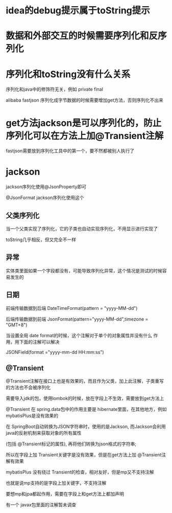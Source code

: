 # idea的debug提示属于toString提示

# 数据和外部交互的时候需要序列化和反序列化

# 序列化和toString没有什么关系

序列化和java中的修饰符无关，例如 private final

alibaba fastjson 序列化成字节数据的时候需要增加get方法，否则序列化不出来

# get方法jackson是可以序列化的，防止序列化可以在方法上加@Transient注解

fastjson需要放到序列化工具中的第一个，要不然都被别人执行了

# jackson

jackson序列化使用@JsonProperty即可

@JsonFormat jackson序列化使用这个

## 父类序列化

当一个父类实现了序列化，它的子类也自动实现序列化，不用显示进行实现了

toString几乎相反，但又完全不一样

## 异常

实体类里面如果一个字段都没有，可能导致序列化异常，这个情况是测试的时候容易发生的

## 日期

前端传输数据到后端 DateTimeFormat(pattern = "yyyy-MM-dd")

后端传输数据到前端 JsonFormat(pattern="yyyy-MM-dd",timezone = "GMT+8")

当设置全局 date format的时候，这个注解对于单个的对象属性并没有什么 作用，用下面的注解可以解决

JSONField(format ="yyyy-mm-dd HH:mm:ss")

## @Transient

@Transient注解在接口上也是有效果的，而且作为父类，加上此注解，子类重写的方法也不会被序列化

需要导入jdk的包，使用lombok的时候，放在字段上不生效，需要放到get方法上

@Transient 在 spring.data包中的作用主要是 hibernate里面，在其他地方，例如 mybatisPlus是没有效果的

在 SpringBoot自动转换为JSON字符串时，使用的是Jackson, 而Jackson会利用java的反射机制来获取对象的所有属性

(包括 @Transient标记的属性), 再将他们转换为json格式的字符串;

所以在字段上加 Transient关键字是没有效果，但是在get方法上加 @Transient注解有效果

mybatisPlus 没有绕过 Transient的检查，相对友好，但是mp又不支持注解

也就是说mp支持的是字段上加关键字，不支持注解

要想mp和jpa都起作用，需要在字段上和get方法上都加声明

有一个 javax包里面的注解暂未调查
